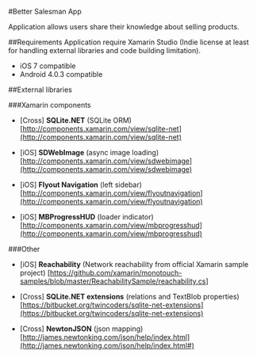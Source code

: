 #Better Salesman App

Application allows users share their knowledge about selling products.

##Requirements
Application require Xamarin Studio (Indie license at least for handling external libraries and code building limitation).

- iOS 7 compatible
- Android 4.0.3 compatible


##External libraries

###Xamarin components
- [Cross] **SQLite.NET** (SQLite ORM) [http://components.xamarin.com/view/sqlite-net](http://components.xamarin.com/view/sqlite-net)

- [iOS] **SDWebImage** (async image loading) [http://components.xamarin.com/view/sdwebimage](http://components.xamarin.com/view/sdwebimage)

- [iOS] **Flyout Navigation** (left sidebar) [http://components.xamarin.com/view/flyoutnavigation](http://components.xamarin.com/view/flyoutnavigation)

- [iOS] **MBProgressHUD** (loader indicator) [http://components.xamarin.com/view/mbprogresshud](http://components.xamarin.com/view/mbprogresshud)


###Other

- [iOS] **Reachability** (Network reachability from official Xamarin sample project) [https://github.com/xamarin/monotouch-samples/blob/master/ReachabilitySample/reachability.cs]

- [Cross] **SQLite.NET extensions** (relations and TextBlob properties) [https://bitbucket.org/twincoders/sqlite-net-extensions](https://bitbucket.org/twincoders/sqlite-net-extensions)

- [Cross] **NewtonJSON** (json mapping) [http://james.newtonking.com/json/help/index.html](http://james.newtonking.com/json/help/index.html#)

